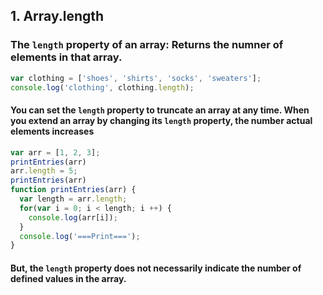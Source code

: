 ## 1. Array.length
### The ```length``` property of an array: Returns the numner of elements in that array.
```javascript
var clothing = ['shoes', 'shirts', 'socks', 'sweaters'];
console.log('clothing', clothing.length);
```
#### You can set the ```length``` property to truncate an array at any time. When you extend an array by changing its ```length``` property, the number actual elements increases
```javascript
var arr = [1, 2, 3];
printEntries(arr)
arr.length = 5;
printEntries(arr)
function printEntries(arr) {
  var length = arr.length;
  for(var i = 0; i < length; i ++) {
    console.log(arr[i]);
  }
  console.log('===Print===');
}
```
#### But, the ```length``` property does not necessarily indicate the number of defined values in the array.


